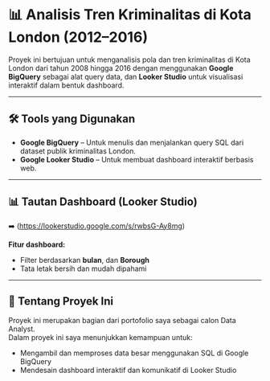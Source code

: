 # 📊 Analisis Tren Kriminalitas di Kota London (2012–2016)

Proyek ini bertujuan untuk menganalisis pola dan tren kriminalitas di Kota London dari tahun 2008 hingga 2016 dengan menggunakan **Google BigQuery** sebagai alat query data, dan **Looker Studio** untuk visualisasi interaktif dalam bentuk dashboard.

---

## 🛠️ Tools yang Digunakan

- **Google BigQuery** – Untuk menulis dan menjalankan query SQL dari dataset publik kriminalitas London.
- **Google Looker Studio** – Untuk membuat dashboard interaktif berbasis web.

---

## 📊 Tautan Dashboard (Looker Studio)

➡️ (https://lookerstudio.google.com/s/rwbsG-Ay8mg)

**Fitur dashboard:**
- Filter berdasarkan **bulan**, dan **Borough**
- Tata letak bersih dan mudah dipahami

---

## 📄 Tentang Proyek Ini

Proyek ini merupakan bagian dari portofolio saya sebagai calon Data Analyst.  
Dalam proyek ini saya menunjukkan kemampuan untuk:

- Mengambil dan memproses data besar menggunakan SQL di Google BigQuery
- Mendesain dashboard interaktif dan komunikatif di Looker Studio
